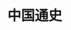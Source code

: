 # 中国通史

<MindMaster
  src="https://edrawcloudpubliccn.oss-cn-shenzhen.aliyuncs.com/viewer/self/24662951/share/2023-5-22/1684768357/main.svg" />